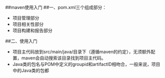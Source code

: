 ##maven使用入门
##一、pom.xml三个组成部分：  
- 项目管理部分
- 项目相关性部分
- 项目构建和报告部分

##二、使用入门 
- 项目主代码放到src/main/java/目录下（遵循maven的约定），无须额外配置，maven会自动搜索该目录找到项目主代码。
- Java类的包名与POM中定义的groupid和artifactID相吻合，一般来说，项目中的Java类的包都